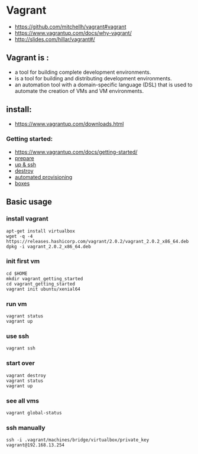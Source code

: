 # Vagrant

* https://github.com/mitchellh/vagrant#vagrant
* https://www.vagrantup.com/docs/why-vagrant/
* http://slides.com/hillar/vagrant#/

## Vagrant is :
* a tool for building complete development environments.
* is a tool for building and distributing development environments.
* an automation tool with a domain-specific language (DSL) that is used to automate the creation of VMs and VM environments.

## install:

* https://www.vagrantup.com/downloads.html

### Getting started:

* https://www.vagrantup.com/docs/getting-started/
* [prepare](https://www.vagrantup.com/docs/getting-started/project_setup.html)
* [up & ssh](https://www.vagrantup.com/docs/getting-started/up.html)
* [destroy](https://www.vagrantup.com/docs/getting-started/teardown.html)
* [automated provisioning](https://www.vagrantup.com/docs/getting-started/provisioning.html)
* [boxes](https://www.vagrantup.com/docs/getting-started/boxes.html)

## Basic usage

### install vagrant

```
apt-get install virtualbox
wget -q -4 https://releases.hashicorp.com/vagrant/2.0.2/vagrant_2.0.2_x86_64.deb 
dpkg -i vagrant_2.0.2_x86_64.deb
```

### init first vm
```
cd $HOME
mkdir vagrant_getting_started
cd vagrant_getting_started
vagrant init ubuntu/xenial64
```

### run vm
```
vagrant status
vagrant up
```

### use ssh
```
vagrant ssh
```

### start over
```
vagrant destroy
vagrant status
vagrant up
```

### see all vms
```
vagrant global-status
```

### ssh manually
```
ssh -i .vagrant/machines/bridge/virtualbox/private_key vagrant@192.168.13.254
```
